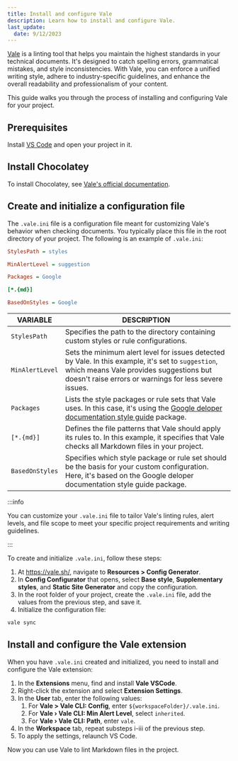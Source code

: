 ```yaml
---
title: Install and configure Vale
description: Learn how to install and configure Vale.
last_update: 
  date: 9/12/2023
---
```


[Vale](https://vale.sh/) is a linting tool that helps you maintain the highest standards in your technical documents. It's designed to catch spelling errors, grammatical mistakes, and style inconsistencies. With Vale, you can enforce a unified writing style, adhere to industry-specific guidelines, and enhance the overall readability and professionalism of your content.

This guide walks you through the process of installing and configuring Vale for your project.

## Prerequisites

Install [VS Code](https://code.visualstudio.com/) and open your project in it.

## Install Chocolatey

To install Chocolatey, see [Vale's official documentation](https://vale.sh/docs/vale-cli/installation/).

## Create and initialize a configuration file


The `.vale.ini` file is a configuration file meant for customizing Vale's behavior when checking documents. You typically place this file in the root directory of your project. The following is an example of `.vale.ini`:

```ini title="Example .vale.ini file"
StylesPath = styles

MinAlertLevel = suggestion

Packages = Google

[*.{md}]

BasedOnStyles = Google
```

| VARIABLE           | DESCRIPTION                                                                                               |
|-------------------|-----------------------------------------------------------------------------------------------------------|
| `StylesPath`      | Specifies the path to the directory containing custom styles or rule configurations. |       |
| `MinAlertLevel`   | Sets the minimum alert level for issues detected by Vale. In this example, it's set to `suggestion`, which means Vale provides suggestions but doesn't raise errors or warnings for less severe issues. |
| `Packages`        | Lists the style packages or rule sets that Vale uses. In this case, it's using the [Google deloper documentation style guide](https://developers.google.com/style) package. |
| `[*.{md}]`        | Defines the file patterns that Vale should apply its rules to. In this example, it specifies that Vale checks all Markdown files in your project. |
| `BasedOnStyles`   | Specifies which style package or rule set should be the basis for your custom configuration. Here, it's based on the Google deloper documentation style guide package. |

:::info 

You can customize your `.vale.ini` file to tailor Vale's linting rules, alert levels, and file scope to meet your specific project requirements and writing guidelines.

:::

To create and initialize `.vale.ini`, follow these steps:

1. At https://vale.sh/, navigate to **Resources&nbsp;<span aria-label="and then">></span> Config Generator**.
2. In **Config Configurator** that opens, select **Base style**, **Supplementary styles**, and **Static Site Generator** and copy the configuration.
3. In the root folder of your project, create the `.vale.ini` file, add the values from the previous step, and save it.
4. Initialize the configuration file: 
```bash
vale sync
```

## Install and configure the Vale extension

When you have `.vale.ini` created and initialized, you need to install and configure the Vale extension:

1. In the **Extensions** menu, find and install **Vale VSCode**.
2. Right-click the extension and select **Extension Settings**.
3. In the **User** tab, enter the following values:
   1. For **Vale > Vale CLI: Config**, enter `${workspaceFolder}/.vale.ini`.
   2. For **Vale › Vale CLI: Min Alert Level**, select `inherited`.
   3. For **Vale › Vale CLI: Path**, enter `vale`.
4. In the **Workspace** tab, repeat substeps i-iii of the previous step.
5. To apply the settings, relaunch VS Code.

Now you can use Vale to lint Markdown files in the project.


